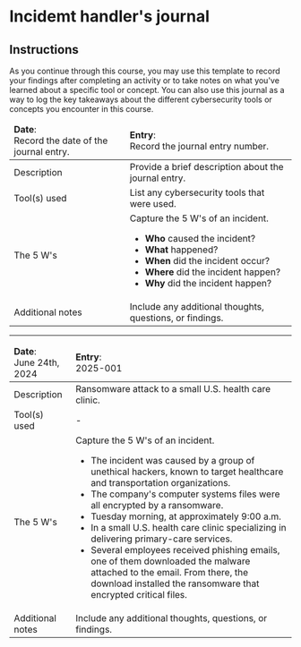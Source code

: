 # Incidemt handler's journal

## Instructions

As you continue through this course, you may use this template to record your findings after completing an activity or to take notes on what you've learned about a specific tool or concept. You can also use this journal as a way to log the key takeaways about the different cybersecurity tools or concepts you encounter in this course.

<table>
  <thead>
    <tr>
      <td><b>Date</b>:<br>Record the date of the journal entry.</td>
      <td><b>Entry</b>:<br>Record the journal entry number.</td>
    </tr></thead>
  <tbody>
    <tr>
      <td>Description</td>
      <td>Provide a brief description about the journal entry.</td>
    </tr>
    <tr>
      <td>Tool(s) used</td>
      <td>List any cybersecurity tools that were used.</td>
    </tr>
    <tr>
      <td>The 5 W's</td>
      <td>
      Capture the 5 W's of an incident.
        <ul>
          <li><b>Who</b> caused the incident?</li>
          <li><b>What</b> happened?</li>
          <li><b>When</b> did the incident occur?</li>
          <li><b>Where</b> did the incident happen?</li>
          <li><b>Why</b> did the incident happen?</li>
        </ul>
      </td>
    </tr>
    <tr>
      <td>Additional notes</td>
      <td>Include any additional thoughts, questions, or findings.</td>
    </tr>
  </tbody>
</table>

---

<table>
  <thead>
    <tr>
      <td><b>Date</b>:<br>June 24th, 2024</td>
      <td><b>Entry</b>:<br>2025-001</td>
    </tr></thead>
  <tbody>
    <tr>
      <td>Description</td>
      <td>Ransomware attack to a small U.S. health care clinic.</td>
    </tr>
    <tr>
      <td>Tool(s) used</td>
      <td>-</td>
    </tr>
    <tr>
      <td>The 5 W's</td>
      <td>
      Capture the 5 W's of an incident.
        <ul>
          <li>The incident was caused by a group of unethical hackers, known to target healthcare and transportation organizations.</li>
          <li>The company's computer systems files were all encrypted by a ransomware.</li>
          <li>Tuesday morning, at approximately 9:00 a.m.</li>
          <li>In a small U.S. health care clinic specializing in delivering primary-care services.</li>
          <li>Several employees received phishing emails, one of them downloaded the malware attached to the email. From there, the download installed the ransomware that encrypted critical files.</li>
        </ul>
      </td>
    </tr>
    <tr>
      <td>Additional notes</td>
      <td>Include any additional thoughts, questions, or findings.</td>
    </tr>
  </tbody>
</table>